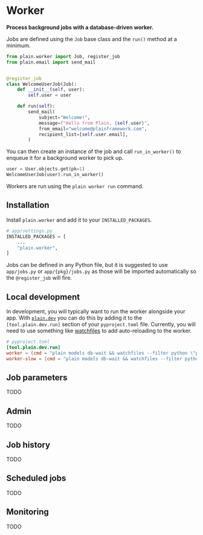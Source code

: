 # Worker

**Process background jobs with a database-driven worker.**

Jobs are defined using the `Job` base class and the `run()` method at a minimum.

```python
from plain.worker import Job, register_job
from plain.email import send_mail


@register_job
class WelcomeUserJob(Job):
    def __init__(self, user):
        self.user = user

    def run(self):
        send_mail(
            subject="Welcome!",
            message=f"Hello from Plain, {self.user}",
            from_email="welcome@plainframework.com",
            recipient_list=[self.user.email],
        )
```

You can then create an instance of the job and call `run_in_worker()` to enqueue it for a background worker to pick up.

```python
user = User.objects.get(pk=1)
WelcomeUserJob(user).run_in_worker()
```

Workers are run using the `plain worker run` command.

## Installation

Install `plain.worker` and add it to your `INSTALLED_PACKAGES`.

```python
# app/settings.py
INSTALLED_PACKAGES = [
    ...
    "plain.worker",
]
```

Jobs can be defined in any Python file, but it is suggested to use `app/jobs.py` or `app/{pkg}/jobs.py` as those will be imported automatically so the `@register_job` will fire.

## Local development

In development, you will typically want to run the worker alongside your app. With [`plain.dev`](/plain-dev/plain/dev/README.md) you can do this by adding it to the `[tool.plain.dev.run]` section of your `pyproject.toml` file. Currently, you will need to use something like [watchfiles](https://pypi.org/project/watchfiles/) to add auto-reloading to the worker.

```toml
# pyproject.toml
[tool.plain.dev.run]
worker = {cmd = "plain models db-wait && watchfiles --filter python \"plain worker run --stats-every 0 --max-processes 2\" ."}
worker-slow = {cmd = "plain models db-wait && watchfiles --filter python \"plain worker run --queue slow --stats-every 0 --max-processes 2\" ."}
```

## Job parameters

TODO

## Admin

TODO

## Job history

TODO

## Scheduled jobs

TODO

## Monitoring

TODO

